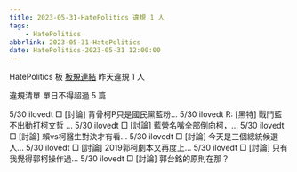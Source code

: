 ```yaml
---
title: 2023-05-31-HatePolitics 違規 1 人
tags:
    - HatePolitics
abbrlink: 2023-05-31-HatePolitics
date: HatePolitics-2023-05-31 12:00:00
---
```

HatePolitics 板 [板規連結](https://www.ptt.cc/bbs/HatePolitics/M.1617115262.A.D60.html)
昨天違規 1 人
<!-- more -->

違規清單
單日不得超過 5 篇

5/30 ilovedt □ [討論] 背骨柯P只是國民黨藍粉…
5/30 ilovedt R: [黑特] 戰鬥藍不出動打柯文哲 …
5/30 ilovedt □ [討論]  藍營名嘴全部倒向柯，…
5/30 ilovedt □ [討論] 賴vs柯醫生對決才有看…
5/30 ilovedt □ [討論] 今天是三個總統候選人…
5/30 ilovedt □ [討論] 2019郭柯劇本又再度上…
5/30 ilovedt □ [討論] 只有我覺得郭柯操作過…
5/30 ilovedt □ [討論]  郭台銘的原則在那？